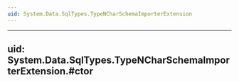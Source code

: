```yaml
---
uid: System.Data.SqlTypes.TypeNCharSchemaImporterExtension
---
```


---
uid: System.Data.SqlTypes.TypeNCharSchemaImporterExtension.#ctor
---
